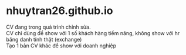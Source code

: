 # nhuytran26.github.io
CV đang trong quá trình chỉnh sửa. <br>
CV chỉ dùng để show với 1 số khách hàng tiềm năng, không show với hr băng danh tính thật (exchange) <br>
Tạo 1 bản CV khác để show với doanh nghiệp
